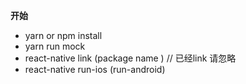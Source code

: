 **开始**
- yarn  or npm install
- yarn run mock 
- react-native link (package name ) // 已经link 请忽略
- react-native run-ios (run-android)
